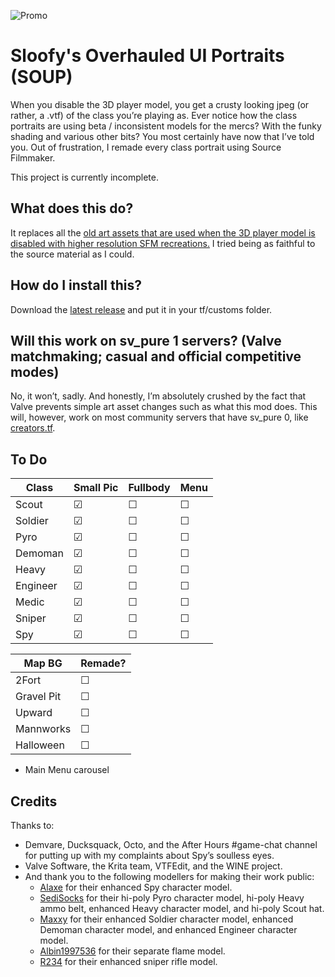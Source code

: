 ![Promo](https://i.imgur.com/FDH1VWr.png)

# Sloofy's Overhauled UI Portraits (SOUP)
When you disable the 3D player model, you get a crusty looking jpeg (or rather, a .vtf) of the class you’re playing as. Ever notice how the class portraits are using beta / inconsistent models for the mercs? With the funky shading and various other bits? You most certainly have now that I’ve told you. Out of frustration, I remade every class portrait using Source Filmmaker.

This project is currently incomplete.

## What does this do?
It replaces all the [old art assets that are used when the 3D player model is disabled with higher resolution SFM recreations.](https://github.com/Sloofy/soup/wiki/Comparisons) I tried being as faithful to the source material as I could.

## How do I install this?
Download the [latest release](https://github.com/Sloofy/soup/releases) and put it in your tf/customs folder.

## Will this work on sv_pure 1 servers? (Valve matchmaking; casual and official competitive modes)
No, it won’t, sadly. And honestly, I’m absolutely crushed by the fact that Valve prevents simple art asset changes such as what this mod does. This will, however, work on most community servers that have sv_pure 0, like [creators.tf](https://www.creators.tf/).

## To Do

Class | Small Pic | Fullbody | Menu
------------ | ------------- | ------------- | -------------
Scout | &#9745; | &#9744; | &#9744;
Soldier | &#9745; | &#9744; | &#9744;
Pyro | &#9745; | &#9744; | &#9744;
Demoman | &#9745; | &#9744; | &#9744;
Heavy | &#9745; | &#9744; | &#9744;
Engineer | &#9745; | &#9744; | &#9744;
Medic | &#9745; | &#9744; | &#9744;
Sniper | &#9745; | &#9744; | &#9744;
Spy | &#9745; | &#9744; | &#9744;

Map BG | Remade?
------------- | -------------
2Fort | &#9744;
Gravel Pit | &#9744;
Upward | &#9744;
Mannworks | &#9744;
Halloween | &#9744;

- Main Menu carousel

## Credits
Thanks to:
- Demvare, Ducksquack, Octo, and the After Hours #game-chat channel for putting up with my complaints about Spy’s soulless eyes.
- Valve Software, the Krita team, VTFEdit, and the WINE project.
- And thank you to the following modellers for making their work public:
  - [Alaxe](https://steamcommunity.com/id/secretlyapyro) for their enhanced Spy character model.
  - [SediSocks](https://steamcommunity.com/id/SedimentarySocks) for their hi-poly Pyro character model, hi-poly Heavy ammo belt, enhanced Heavy character model, and hi-poly Scout hat.
  - [Maxxy](https://steamcommunity.com/id/Maxxy11) for their enhanced Soldier character model, enhanced Demoman character model, and enhanced Engineer character model.
  - [Albin1997536](https://steamcommunity.com/id/1997536) for their separate flame model.
  - [R234](https://steamcommunity.com/id/crash_maul) for their enhanced sniper rifle model.
